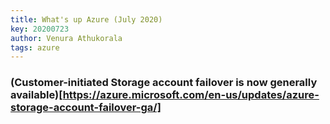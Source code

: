 ```yaml
---
title: What's up Azure (July 2020)
key: 20200723
author: Venura Athukorala
tags: azure
---
```


### (Customer-initiated Storage account failover is now generally available)[https://azure.microsoft.com/en-us/updates/azure-storage-account-failover-ga/]
